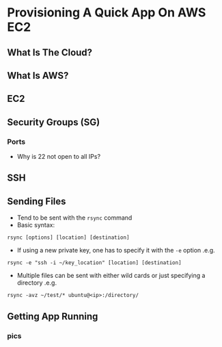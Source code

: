 # Provisioning A Quick App On AWS EC2

## What Is The Cloud?

## What Is AWS?

## EC2

## Security Groups (SG)

### Ports

* Why is 22 not open to all IPs?

## SSH

## Sending Files

* Tend to be sent with the `rsync` command
* Basic syntax:
```
rsync [options] [location] [destination]
```
* If using a new private key, one has to specify it with the `-e` option .e.g.
```
rsync -e "ssh -i ~/key_location" [location] [destination]
```
* Multiple files can be sent with either wild cards or just specifying a directory .e.g.
```
rsync -avz ~/test/* ubuntu@<ip>:/directory/
```

## Getting App Running

### pics
